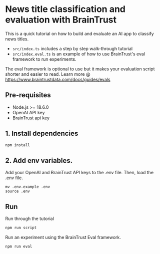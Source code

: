 # News title classification and evaluation with BrainTrust

This is a quick tutorial on how to build and evaluate an AI app to classify news titles.
- `src/index.ts` includes a step by step walk-through tutorial
- `src/index.eval.ts` is an example of how to use BrainTrust's eval framework to run experiments.

The eval framework is optional to use but it makes your evaluation script shorter and easier to read. Learn more @ https://www.braintrustdata.com/docs/guides/evals

## Pre-requisites

- Node.js >= 18.6.0
- OpenAI API key
- BrainTrust api key

## 1. Install dependencies
```bash
npm install
```

## 2. Add env variables.
Add your OpenAI and BrainTrust API keys to the .env file. Then, load the .env file.

```
mv .env.example .env
source .env
```

## Run

Run through the tutorial
```bash
npm run script
```

Run an experiment using the BrainTrust Eval framework.
```
npm run eval
```